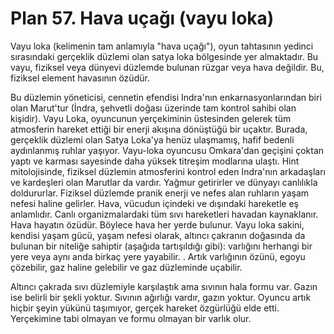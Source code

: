 # Plan 57. Hava uçağı (vayu loka)

Vayu loka (kelimenin tam anlamıyla "hava uçağı"), oyun tahtasının yedinci sırasındaki gerçeklik düzlemi olan satya loka bölgesinde yer almaktadır. Bu vayu, fiziksel veya dünyevi düzlemde bulunan rüzgar veya hava değildir. Bu, fiziksel element havasının özüdür.

Bu düzlemin yöneticisi, cennetin efendisi Indra'nın enkarnasyonlarından biri olan Marut'tur (İndra, şehvetli doğası üzerinde tam kontrol sahibi olan kişidir). Vayu Loka, oyuncunun yerçekiminin üstesinden gelerek tüm atmosferin hareket ettiği bir enerji akışına dönüştüğü bir uçaktır. Burada, gerçeklik düzlemi olan Satya Loka'ya henüz ulaşmamış, hafif bedenli aydınlanmış ruhlar yaşıyor. Vayu-loka oyuncusu Omkara'dan geçişini çoktan yaptı ve karması sayesinde daha yüksek titreşim modlarına ulaştı. Hint mitolojisinde, fiziksel düzlemin atmosferini kontrol eden Indra'nın arkadaşları ve kardeşleri olan Marutlar da vardır. Yağmur getirirler ve dünyayı canlılıkla doldururlar. Fiziksel düzlemde pranik enerji ve nefes alan ruhların yaşam nefesi haline gelirler. Hava, vücudun içindeki ve dışındaki hareketle eş anlamlıdır. Canlı organizmalardaki tüm sıvı hareketleri havadan kaynaklanır. Hava hayatın özüdür. Böylece hava her yerde bulunur. Vayu loka sakini, kendisi yaşam gücü, yaşam nefesi olarak, altıncı çakranın doğasında da bulunan bir niteliğe sahiptir (aşağıda tartışıldığı gibi): varlığını herhangi bir yere veya aynı anda birkaç yere yayabilir. . Artık varlığının özünü, egoyu çözebilir, gaz haline gelebilir ve gaz düzleminde uçabilir.

Altıncı çakrada sıvı düzlemiyle karşılaştık ama sıvının hala formu var. Gazın ise belirli bir şekli yoktur. Sıvının ağırlığı vardır, gazın yoktur. Oyuncu artık hiçbir şeyin yükünü taşımıyor, gerçek hareket özgürlüğü elde etti. Yerçekimine tabi olmayan ve formu olmayan bir varlık olur.
